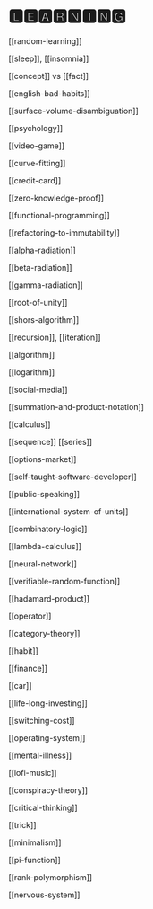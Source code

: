 # 🅻🅴🅰🆁🅽🅸🅽🅶

[[random-learning]]

[[sleep]], [[insomnia]]

[[concept]] vs [[fact]]

[[english-bad-habits]]

[[surface-volume-disambiguation]]

[[psychology]]

[[video-game]]

[[curve-fitting]]

[[credit-card]]

[[zero-knowledge-proof]]

[[functional-programming]]

[[refactoring-to-immutability]]

[[alpha-radiation]]

[[beta-radiation]]

[[gamma-radiation]]

[[root-of-unity]]

[[shors-algorithm]]

[[recursion]], [[iteration]]

[[algorithm]]

[[logarithm]]

[[social-media]]

[[summation-and-product-notation]]

[[calculus]]

[[sequence]] [[series]]

[[options-market]]

[[self-taught-software-developer]]

[[public-speaking]]

[[international-system-of-units]]

[[combinatory-logic]]

[[lambda-calculus]]

[[neural-network]]

[[verifiable-random-function]]

[[hadamard-product]]

[[operator]]

[[category-theory]]

[[habit]]

[[finance]]

[[car]]

[[life-long-investing]]

[[switching-cost]]

[[operating-system]]

[[mental-illness]]

[[lofi-music]]

[[conspiracy-theory]]

[[critical-thinking]]

[[trick]]

[[minimalism]]

[[pi-function]]

[[rank-polymorphism]]

[[nervous-system]]
